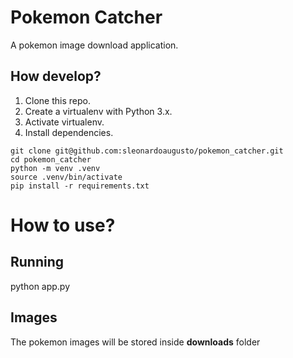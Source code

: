 # Pokemon Catcher

A pokemon image download application.

## How develop?

1. Clone this repo.
2. Create a virtualenv with Python 3.x.
3. Activate virtualenv.
4. Install dependencies.

```console
git clone git@github.com:sleonardoaugusto/pokemon_catcher.git
cd pokemon_catcher
python -m venv .venv
source .venv/bin/activate
pip install -r requirements.txt
```

# How to use?

## Running
python app.py

## Images

The pokemon images will be stored inside **downloads** folder